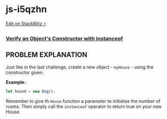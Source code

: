 # js-i5qzhn

[Edit on StackBlitz ⚡️](https://stackblitz.com/edit/js-i5qzhn)

### [Verify an Object's Constructor with instanceof](https://www.freecodecamp.org/learn/javascript-algorithms-and-data-structures/object-oriented-programming/verify-an-objects-constructor-with-instanceof)

## PROBLEM EXPLANATION 
Just like in the last challenge, create a new object - `myHouse` - using the constructor given.

**Example:**
```js
let hound = new Dog();
```
Remember to give th `House` function a parameter to initialise the number of rooms.  Then simply call the `instanceof` operator to return true on your new House.
